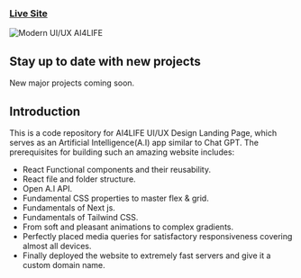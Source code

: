 ### [Live Site](https://ai4life.vercel.app/)

![Modern UI/UX AI4LIFE](https://i.ibb.co/54y6nKf/AI4LIFE.png)

## Stay up to date with new projects

New major projects coming soon.

## Introduction

This is a code repository for AI4LIFE UI/UX Design Landing Page, which serves as an Artificial Intelligence(A.I) app similar to Chat GPT.
  The prerequisites for building such an amazing website includes:

- React Functional components and their reusability.
- React file and folder structure.
- Open A.I API.
- Fundamental CSS properties to master flex & grid.
- Fundamentals of Next js.
- Fundamentals of Tailwind CSS.
- From soft and pleasant animations to complex gradients.
- Perfectly placed media queries for satisfactory responsiveness covering almost all devices.
- Finally deployed the website to extremely fast servers and give it a custom domain name.

